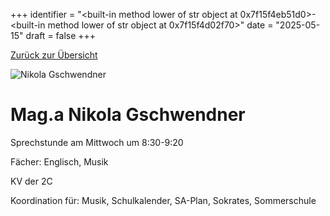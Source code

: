 
+++
identifier = "<built-in method lower of str object at 0x7f15f4eb51d0>-<built-in method lower of str object at 0x7f15f4d02f70>"
date = "2025-05-15"
draft = false
+++

 [Zurück zur Übersicht](/schule/personen/)

<div class="row">
<div class="column">
<img src="/images/personal/Gschwendner.jpg" alt="Nikola Gschwendner"> 
</div>
<div class="column">

# Mag.a Nikola Gschwendner 

Sprechstunde am Mittwoch um 8:30-9:20

Fächer: Englisch,  Musik

KV der 2C









Koordination für: Musik, Schulkalender, SA-Plan, Sokrates, Sommerschule

</div>
</div> 

